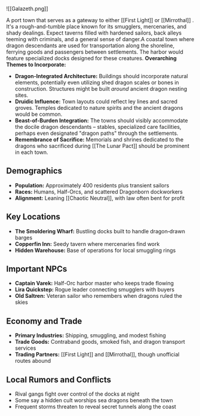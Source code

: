 ![[Galazeth.png]]

A port town that serves as a gateway to either [[First Light]] or [[Mirrothal]] . It's a rough-and-tumble place known for its smugglers, mercenaries, and shady dealings. Expect taverns filled with hardened sailors, back alleys teeming with criminals, and a general sense of danger.A coastal town where dragon descendants are used for transportation along the shoreline, ferrying goods and passengers between settlements. The harbor would feature specialized docks designed for these creatures.
**Overarching Themes to Incorporate:**

- **Dragon-Integrated Architecture:** Buildings should incorporate natural elements, potentially even utilizing shed dragon scales or bones in construction. Structures might be built _around_ ancient dragon nesting sites.
- **Druidic Influence:** Town layouts could reflect ley lines and sacred groves. Temples dedicated to nature spirits and the ancient dragons would be common.
- **Beast-of-Burden Integration:** The towns should visibly accommodate the docile dragon descendants – stables, specialized care facilities, perhaps even designated "dragon paths" through the settlements.
- **Remembrance of Sacrifice:** Memorials and shrines dedicated to the dragons who sacrificed during [[The Lunar Pact]] should be prominent in each town.

## Demographics
- **Population:** Approximately 400 residents plus transient sailors
- **Races:** Humans, Half-Orcs, and scattered Dragonborn dockworkers
- **Alignment:** Leaning [[Chaotic Neutral]], with law often bent for profit

## Key Locations
- **The Smoldering Wharf:** Bustling docks built to handle dragon‑drawn barges
- **Copperfin Inn:** Seedy tavern where mercenaries find work
- **Hidden Warehouse:** Base of operations for local smuggling rings

## Important NPCs
- **Captain Varek:** Half-Orc harbor master who keeps trade flowing
- **Lira Quickstep:** Rogue leader connecting smugglers with buyers
- **Old Saltren:** Veteran sailor who remembers when dragons ruled the skies

## Economy and Trade
- **Primary Industries:** Shipping, smuggling, and modest fishing
- **Trade Goods:** Contraband goods, smoked fish, and dragon transport services
- **Trading Partners:** [[First Light]] and [[Mirrothal]], though unofficial routes abound

## Local Rumors and Conflicts
- Rival gangs fight over control of the docks at night
- Some say a hidden cult worships sea dragons beneath the town
- Frequent storms threaten to reveal secret tunnels along the coast
